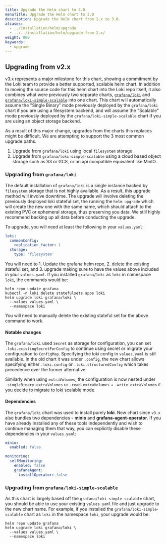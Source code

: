 ```yaml
---
title: Upgrade the Helm chart to 3.0
menuTitle: Upgrade the Helm chart to 3.0
description: Upgrade the Helm chart from 2.x to 3.0.
aliases:
  - ../installation/helm/upgrade
  - ../../installation/helm/upgrade-from-2.x/ 
weight: 800
keywords:
  - upgrade
---
```


## Upgrading from v2.x

v3.x represents a major milestone for this chart, showing a commitment by the Loki team to provide a better supported, scalable helm chart.
In addition to moving the source code for this helm chart into the Loki repo itself, it also combines what were previously two separate charts,
[`grafana/loki`](https://github.com/grafana/helm-charts/tree/main/charts/loki) and [`grafana/loki-simple-scalable`](https://github.com/grafana/helm-charts/tree/main/charts/loki-simple-scalable) into one chart. This chart will automatically assume the "Single Binary" mode previously deployed by the `grafana/loki` chart if you are using a filesystem backend, and will assume the "Scalable" mode previously deployed by the `grafana/loki-simple-scalable` chart if you are using an object storage backend.

As a result of this major change, upgrades from the charts this replaces might be difficult. We are attempting to support the 3 most common upgrade paths.

  1. Upgrade from `grafana/loki` using local `filesystem` storage
  1. Upgrade from `grafana/loki-simple-scalable` using a cloud based object storage such as S3 or GCS, or an api compatible equivalent like MinIO.

### Upgrading from `grafana/loki`

The default installation of `grafana/loki` is a single instance backed by `filesystem` storage that is not highly available. As a result, this upgrade method will involve downtime. The upgrade will involve deleting the previously deployed loki stateful set, the running the `helm upgrade` which will create the new one with the same name, which should attach to the existing PVC or ephemeral storage, thus preserving you data. We still highly recommend backing up all data before conducting the upgrade.

To upgrade, you will need at least the following in your `values.yaml`:

```yaml
loki:
  commonConfig:
    replication_factor: 1
  storage:
    type: 'filesystem'
```

You will need to 1. Update the grafana helm repo, 2. delete the existing stateful set, and 3. upgrade making sure to have the values above included in your `values.yaml`. If you installed `grafana/loki` as `loki` in namespace `loki`, the commands would be:

```console
helm repo update grafana
kubectl -n loki delete statefulsets.apps loki
helm upgrade loki grafana/loki \
  --values values.yaml \
  --namespace loki
```

You will need to manually delete the existing stateful set for the above command to work.

#### Notable changes

The `grafana/loki` used `Secret` as storage for configuration, you can set `.loki.existingSecretForConfig` to continue using secret or migrate your configuration to `ConfigMap`. Specifying the loki config in `values.yaml` is still available. In the old chart it was under `.config`, the new chart allows specifying either `.loki.config` or `.loki.structuredConfig` which takes precedence over the former alternative.

Similarly when using `extraVolumes`, the configuration is now nested under `.singleBinary.extraVolumes` or `.read.extraVolumes` + `.write.extraVolumes` if you decide to migrate to loki scalable mode.

#### Dependencies

The `grafana/loki` chart was used to install purely **loki**. New chart since `v3.x` also bundles two dependencies - **minio** and **grafana-agent-operator**. If you have already installed any of these tools independently and wish to continue managing them that way, you can explicitly disable these dependencies in your `values.yaml`:
```yaml
minio:
  enabled: false
```

```yaml
monitoring:
  selfMonitoring:
    enabled: false
    grafanaAgent:
      installOperator: false
```

### Upgrading from `grafana/loki-simple-scalable`

As this chart is largely based off the `grafana/loki-simple-scalable` chart, you should be able to use your existing `values.yaml` file and just upgrade to the new chart name. For example, if you installed the `grafana/loki-simple-scalable` chart as `loki` in the namespace `loki`, your upgrade would be:

```console
helm repo update grafana
helm upgrade loki grafana/loki \
  --values values.yaml \
  --namespace loki
```
